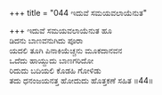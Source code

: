 +++
title = "044 ಇದುವೆ ಸಮಯವಲಾಯೆನುತ"

+++
ಇದುವೆ ಸಮಯವಲಾಯೆನುತ ಹೂ  
ಡಿದನು ಬಾಣವನುಗಿದು ಪೂರಾ  
ಯದಲಿ ತೂಗಿ ಪಿನಾಕಿಯೆಚ್ಚನು ಮೂಕದಾನವನ   
ಒದೆದು ಹಾಯ್ದುದು ಬಾಣಗರಿದೋ  
ರಿದುದು ಬದಿಯಲಿ ಕೊಡಹಿ ಗೋಳಿಡು  
ತದು ಧನಂಜಯನತ್ತ ಹೋದುದು ಹೊತ್ತಕಣೆ ಸಹಿತ     ॥44॥